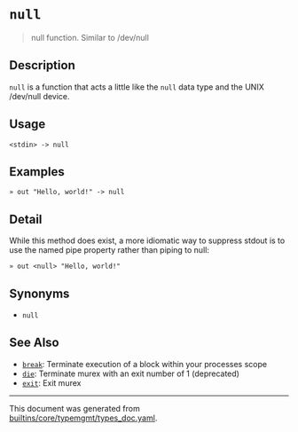 # `null`

> null function. Similar to /dev/null

## Description

`null` is a function that acts a little like the `null` data type and the
UNIX /dev/null device.

## Usage

```
<stdin> -> null
```

## Examples

```
» out "Hello, world!" -> null
```

## Detail

While this method does exist, a more idiomatic way to suppress stdout is to
use the named pipe property rather than piping to null:

```
» out <null> "Hello, world!"
```

## Synonyms

* `null`


## See Also

* [`break`](../commands/break.md):
  Terminate execution of a block within your processes scope
* [`die`](../commands/die.md):
  Terminate murex with an exit number of 1 (deprecated)
* [`exit`](../commands/exit.md):
  Exit murex

<hr/>

This document was generated from [builtins/core/typemgmt/types_doc.yaml](https://github.com/lmorg/murex/blob/master/builtins/core/typemgmt/types_doc.yaml).